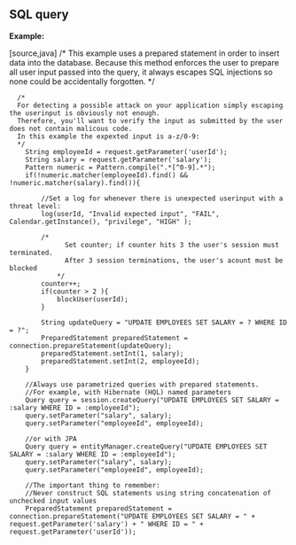 
SQL query
-------

**Example:**

[source,java]
      /*
      This example uses a prepared statement in order to insert data into the database.
      Because this method enforces the user to prepare all user input  passed into the query, it always escapes SQL
      injections so none could be accidentally forgotten.
      */

      /*
      For detecting a possible attack on your application simply escaping the userinput is obviously not enough.
      Therefore, you'll want to verify the input as submitted by the user does not contain malicous code.
      In this example the expexted input is a-z/0-9:
      */
        String employeeId = request.getParameter('userId');
        String salary = request.getParameter('salary');
        Pattern numeric = Pattern.compile(".*[^0-9].*");
        if(!numeric.matcher(employeeId).find() && !numeric.matcher(salary).find()){

            //Set a log for whenever there is unexpected userinput with a threat level:
            log(userId, "Invalid expected input", "FAIL", Calendar.getInstance(), "privilege", "HIGH" );

            /*
		          Set counter; if counter hits 3 the user's session must terminated.
		          After 3 session terminations, the user's acount must be blocked
		        */
            counter++;
            if(counter > 2 ){
                blockUser(userId);
            }

            String updateQuery = "UPDATE EMPLOYEES SET SALARY = ? WHERE ID = ?";
            PreparedStatement preparedStatement = connection.prepareStatement(updateQuery);
            preparedStatement.setInt(1, salary);
            preparedStatement.setInt(2, employeeId);
        }

        //Always use parametrized queries with prepared statements.
        //For example, with Hibernate (HQL) named parameters
        Query query = session.createQuery("UPDATE EMPLOYEES SET SALARY = :salary WHERE ID = :employeeId");
        query.setParameter("salary", salary);
        query.setParameter("employeeId", employeeId);

        //or with JPA
        Query query = entityManager.createQuery("UPDATE EMPLOYEES SET SALARY = :salary WHERE ID = :employeeId");
        query.setParameter("salary", salary);
        query.setParameter("employeeId", employeeId);

        //The important thing to remember:
        //Never construct SQL statements using string concatenation of unchecked input values
        PreparedStatement preparedStatement = connection.prepareStatement("UPDATE EMPLOYEES SET SALARY = " + request.getParameter('salary') + " WHERE ID = " + request.getParameter('userId'));

